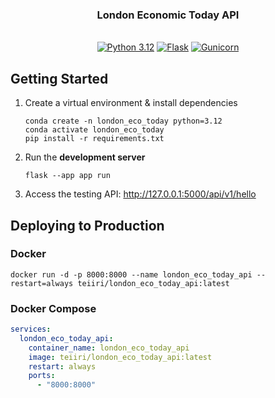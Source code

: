 <h3 align="center">London Economic Today API</h3>
<p align="center">
    <br/>
    <a href="https://www.python.org"
    ><img
            src="https://img.shields.io/badge/Python-v3.12-blue.svg?longCache=true&logo=python&style=for-the-badge&logoColor=white&colorB=5e81ac&colorA=4c566a"
            alt="Python 3.12"
    /></a>
    <a href="https://flask.palletsprojects.com"
    ><img
            src="https://img.shields.io/badge/Flask-v3.0.3-blue.svg?longCache=true&logo=flask&style=for-the-badge&logoColor=white&colorB=5e81ac&colorA=4c566a"
            alt="Flask"
    /></a>
    <a href="https://gunicorn.org"
    ><img
            src="https://img.shields.io/badge/Gunicorn-v21.2.0-blue.svg?longCache=true&logo=gunicorn&style=for-the-badge&logoColor=white&colorB=a3be8c&colorA=4c566a"
            alt="Gunicorn"
    /></a>
    <br/>
</p>

## Getting Started

1. Create a virtual environment & install dependencies

   ```
   conda create -n london_eco_today python=3.12
   conda activate london_eco_today
   pip install -r requirements.txt
   ```

2. Run the **development server**

   ```
   flask --app app run
   ```

3. Access the testing API: http://127.0.0.1:5000/api/v1/hello

## Deploying to Production

### Docker

```
docker run -d -p 8000:8000 --name london_eco_today_api --restart=always teiiri/london_eco_today_api:latest
```

### Docker Compose

```yaml
services:
  london_eco_today_api:
    container_name: london_eco_today_api
    image: teiiri/london_eco_today_api:latest
    restart: always
    ports:
      - "8000:8000"
```

